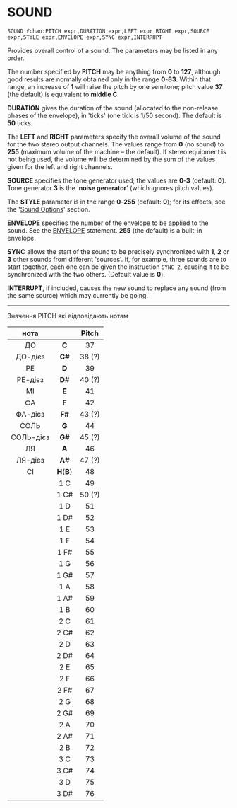 # SOUND

`SOUND £chan:PITCH expr,DURATION expr,LEFT expr,RIGHT expr,SOURCE expr,STYLE expr,ENVELOPE expr,SYNC expr,INTERRUPT`  

Provides overall control of a sound. The parameters may be listed in any order.

The number specified by **PITCH** may be anything from **0** to **127**, although good results are normally obtained only in the range **0**-**83**. Within that range, an increase of **1** will raise the pitch by one semitone; pitch value **37** (the default) is equivalent to **middle C**.

**DURATION** gives the duration of the sound (allocated to the non-release phases of the envelope), in 'ticks' (one tick is 1/50 second). The default is **50** ticks.

The **LEFT** and **RIGHT** parameters specify the overall volume of the sound for the two stereo output channels. The values range from **0** (no sound) to **255** (maximum volume of the machine – the default). If stereo equipment is not being used, the volume will be determined by the sum of the values given for the left and right channels.

**SOURCE** specifies the tone generator used; the values are **0**-**3** (default: **0**). Tone generator **3** is the '**noise generator**' (which ignores pitch values).

The **STYLE** parameter is in the range **0**-**255** (default: **0**); for its effects, see the '[Sound Options](man_3-souoptions.md)' section.

**ENVELOPE** specifies the number of the envelope to be applied to the sound. See the [ENVELOPE](man_cs-envelope.md) statement. **255** (the default) is a built-in envelope.

**SYNC** allows the start of the sound to be precisely synchronized with **1**, **2** or **3** other sounds from different 'sources'. If, for example, three sounds are to start together, each one can be given the instruction `SYNC 2`, causing it to be synchronized with the two others. (Default value is **0**).

**INTERRUPT**, if included, causes the new sound to replace any sound (from the same source) which may currently be going.

----

Значення PITCH які відповідають нотам

|   нота    |              | Pitch  |
|:---------:|:------------:|:------:|
|    ДО     |    **C**     |   37   |
|  ДО-дієз  |    **C#**    | 38 (?) |
|    РЕ     |    **D**     |   39   |
|  РЕ-дієз  |    **D#**    | 40 (?) |
|    МІ     |    **E**     |   41   |
|    ФА     |    **F**     |   42   |
|  ФА-дієз  |    **F#**    | 43 (?) |
|   СОЛЬ    |    **G**     |   44   |
| СОЛЬ-дієз |    **G#**    | 45 (?) |
|    ЛЯ     |    **A**     |   46   |
|  ЛЯ-дієз  |    **A#**    | 47 (?) |
|    СІ     | **H**(**B**) |   48   |
|           |    1    C    |   49   |
|           |   1    C#    | 50 (?) |
|           |    1    D    |   51   |
|           |   1    D#    |   52   |
|           |    1    E    |   53   |
|           |    1    F    |   54   |
|           |   1    F#    |   55   |
|           |    1    G    |   56   |
|           |   1    G#    |   57   |
|           |    1    A    |   58   |
|           |   1    A#    |   59   |
|           |    1    B    |   60   |
|           |    2    C    |   61   |
|           |   2    C#    |   62   |
|           |    2    D    |   63   |
|           |   2    D#    |   64   |
|           |    2    E    |   65   |
|           |    2    F    |   66   |
|           |   2    F#    |   67   |
|           |    2    G    |   68   |
|           |   2    G#    |   69   |
|           |    2    A    |   70   |
|           |   2    A#    |   71   |
|           |    2    B    |   72   |
|           |   3     C    |   73   |
|           |   3     C#   |   74   |
|           |   3     D    |   75   |
|           |   3     D#   |   76   |

